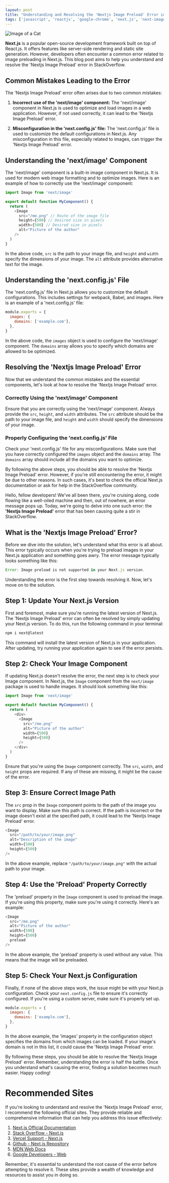 ```yaml
---
layout: post
title: "Understanding and Resolving the 'Nextjs Image Preload' Error in StackOverflow"
tags: ['javascript', 'reactjs', 'google-chrome', 'next.js', 'next-images']
---
```


![Image of a Cat](http://source.unsplash.com/1600x900/?cat)

**Next.js** is a popular open-source development framework built on top of React.js. It offers features like server-side rendering and static site generation. However, developers often encounter a common error related to image preloading in Next.js. This blog post aims to help you understand and resolve the 'Nextjs Image Preload' error in StackOverflow.

## Common Mistakes Leading to the Error

The 'Nextjs Image Preload' error often arises due to two common mistakes:

1. **Incorrect use of the 'next/image' component:** The 'next/image' component in Next.js is used to optimize and load images in a web application. However, if not used correctly, it can lead to the 'Nextjs Image Preload' error.

2. **Misconfiguration in the 'next.config.js' file:** The 'next.config.js' file is used to customize the default configurations in Next.js. Any misconfiguration in this file, especially related to images, can trigger the 'Nextjs Image Preload' error.

## Understanding the 'next/image' Component

The 'next/image' component is a built-in image component in Next.js. It is used for modern web image formatting and to optimize images. Here is an example of how to correctly use the 'next/image' component:

```javascript
import Image from 'next/image'

export default function MyComponent() {
  return (
    <Image
      src="/me.png" // Route of the image file
      height={500} // Desired size in pixels
      width={500} // Desired size in pixels
      alt="Picture of the author"
    />
  )
}
```

In the above code, `src` is the path to your image file, and `height` and `width` specify the dimensions of your image. The `alt` attribute provides alternative text for the image.

## Understanding the 'next.config.js' File

The 'next.config.js' file in Next.js allows you to customize the default configurations. This includes settings for webpack, Babel, and images. Here is an example of a 'next.config.js' file:

```javascript
module.exports = {
  images: {
    domains: ['example.com'],
  },
}
```

In the above code, the `images` object is used to configure the 'next/image' component. The `domains` array allows you to specify which domains are allowed to be optimized.

## Resolving the 'Nextjs Image Preload' Error

Now that we understand the common mistakes and the essential components, let's look at how to resolve the 'Nextjs Image Preload' error.

### Correctly Using the 'next/image' Component

Ensure that you are correctly using the 'next/image' component. Always provide the `src`, `height`, and `width` attributes. The `src` attribute should be the path to your image file, and `height` and `width` should specify the dimensions of your image.

### Properly Configuring the 'next.config.js' File

Check your 'next.config.js' file for any misconfigurations. Make sure that you have correctly configured the `images` object and the `domains` array. The `domains` array should include all the domains you want to optimize.

By following the above steps, you should be able to resolve the 'Nextjs Image Preload' error. However, if you're still encountering the error, it might be due to other reasons. In such cases, it's best to check the official Next.js documentation or ask for help in the StackOverflow community.

Hello, fellow developers! We've all been there, you're cruising along, code flowing like a well-oiled machine and then, out of nowhere, an error message pops up. Today, we're going to delve into one such error: the **'Nextjs Image Preload'** error that has been causing quite a stir in StackOverflow.

## What is the 'Nextjs Image Preload' Error?

Before we dive into the solution, let's understand what this error is all about. This error typically occurs when you're trying to preload images in your Next.js application and something goes awry. The error message typically looks something like this:

```javascript
Error: Image preload is not supported in your Next.js version.
```

Understanding the error is the first step towards resolving it. Now, let's move on to the solution.

## Step 1: Update Your Next.js Version

First and foremost, make sure you're running the latest version of Next.js. The 'Nextjs Image Preload' error can often be resolved by simply updating your Next.js version. To do this, run the following command in your terminal:

```bash
npm i next@latest
```

This command will install the latest version of Next.js in your application. After updating, try running your application again to see if the error persists.

## Step 2: Check Your Image Component

If updating Next.js doesn't resolve the error, the next step is to check your Image component. In Next.js, the `Image` component from the `next/image` package is used to handle images. It should look something like this:

```javascript
import Image from 'next/image'

export default function MyComponent() {
  return (
    <div>
      <Image
        src="/me.png"
        alt="Picture of the author"
        width={500}
        height={500}
      />
    </div>
  )
}
```

Ensure that you're using the `Image` component correctly. The `src`, `width`, and `height` props are required. If any of these are missing, it might be the cause of the error.

## Step 3: Ensure Correct Image Path

The `src` prop in the `Image` component points to the path of the image you want to display. Make sure this path is correct. If the path is incorrect or the image doesn't exist at the specified path, it could lead to the 'Nextjs Image Preload' error.

```javascript
<Image
  src="/path/to/your/image.png"
  alt="Description of the image"
  width={500}
  height={500}
/>
```

In the above example, replace `"/path/to/your/image.png"` with the actual path to your image.

## Step 4: Use the 'Preload' Property Correctly

The 'preload' property in the `Image` component is used to preload the image. If you're using this property, make sure you're using it correctly. Here's an example:

```javascript
<Image
  src="/me.png"
  alt="Picture of the author"
  width={500}
  height={500}
  preload
/>
```

In the above example, the 'preload' property is used without any value. This means that the image will be preloaded.

## Step 5: Check Your Next.js Configuration

Finally, if none of the above steps work, the issue might be with your Next.js configuration. Check your `next.config.js` file to ensure it's correctly configured. If you're using a custom server, make sure it's properly set up.

```javascript
module.exports = {
  images: {
    domains: ['example.com'],
  },
}
```

In the above example, the 'images' property in the configuration object specifies the domains from which images can be loaded. If your image's domain is not in this list, it could cause the 'Nextjs Image Preload' error.

By following these steps, you should be able to resolve the 'Nextjs Image Preload' error. Remember, understanding the error is half the battle. Once you understand what's causing the error, finding a solution becomes much easier. Happy coding!
# Recommended Sites

If you're looking to understand and resolve the 'Nextjs Image Preload' error, I recommend the following official sites. They provide reliable and comprehensive information that can help you address this issue effectively:

1. [Next.js Official Documentation](https://nextjs.org/docs)
2. [Stack Overflow - Next.js](https://stackoverflow.com/questions/tagged/next.js)
3. [Vercel Support - Next.js](https://vercel.com/support)
4. [Github - Next.js Repository](https://github.com/vercel/next.js)
5. [MDN Web Docs](https://developer.mozilla.org/en-US/)
6. [Google Developers - Web](https://developers.google.com/web)

Remember, it's essential to understand the root cause of the error before attempting to resolve it. These sites provide a wealth of knowledge and resources to assist you in doing so.